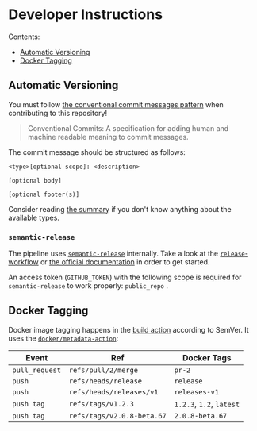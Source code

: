 # Developer Instructions

Contents:

* [Automatic Versioning](#automatic-versioning)
* [Docker Tagging](#docker-tagging)

## Automatic Versioning

You must follow [the conventional commit messages pattern](https://www.conventionalcommits.org/en/v1.0.0/) when
contributing to this repository!

> Conventional Commits: A specification for adding human and machine readable meaning to commit messages.

The commit message should be structured as follows:

```shell
<type>[optional scope]: <description>

[optional body]

[optional footer(s)]
```

Consider reading [the summary](https://www.conventionalcommits.org/en/v1.0.0/#summary) if you don't know anything about
the available types.

### `semantic-release`

The pipeline uses [`semantic-release`](https://github.com/semantic-release/semantic-release/) internally. Take a look at
the [`release`-workflow](https://github.com/postfinance/polling-swagger-ui/blob/release/.github/workflows/release.yaml)
or
[the official documentation](https://github.com/semantic-release/github/) in order to get started.

An access token (`GITHUB_TOKEN`) with the following scope is required for `semantic-release` to work properly: `public_repo`
.

## Docker Tagging

Docker image tagging happens in the [build action](https://github.com/postfinance/polling-swagger-ui/actions)
according to SemVer. It uses the [`docker/metadata-action`](https://github.com/docker/metadata-action#semver):

| Event           | Ref                           | Docker Tags                         |
|-----------------|-------------------------------|-------------------------------------|
| `pull_request`  | `refs/pull/2/merge`           | `pr-2`                              |
| `push`          | `refs/heads/release`          | `release`                           |
| `push`          | `refs/heads/releases/v1`      | `releases-v1`                       |
| `push tag`      | `refs/tags/v1.2.3`            | `1.2.3`, `1.2`, `latest`            |
| `push tag`      | `refs/tags/v2.0.8-beta.67`    | `2.0.8-beta.67`                     |
